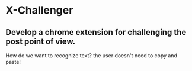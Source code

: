 # X-Challenger

## Develop a chrome extension for challenging the post point of view. 

How do we want to recognize text? the user doesn't need to copy and paste!
